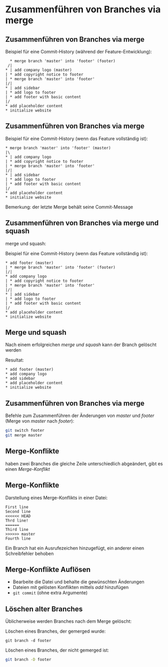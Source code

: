 # Zusammenführen von Branches via merge

## Zusammenführen von Branches via merge

Beispiel für eine Commit-History (während der Feature-Entwicklung):

```
  * merge branch 'master' into 'footer' (footer)
 /|
* | add company logo (master)
| * add copyright notice to footer
| * merge branch 'master' into 'footer'
|/|
* | add sidebar
| * add logo to footer
| * add footer with basic content
|/
* add placeholder content
* initialize website
```

## Zusammenführen von Branches via merge

Beispiel für eine Commit-History (wenn das Feature vollständig ist):

```
* merge branch 'master' into 'footer' (master)
|\
* | add company logo
| * add copyright notice to footer
| * merge branch 'master' into 'footer'
|/|
* | add sidebar
| * add logo to footer
| * add footer with basic content
|/
* add placeholder content
* initialize website
```

Bemerkung: der letzte Merge behält seine Commit-Message

## Zusammenführen von Branches via merge und squash

merge und squash:

Beispiel für eine Commit-History (wenn das Feature vollständig ist):

```
* add footer (master)
| * merge branch 'master' into 'footer' (footer)
|/|
* add company logo
| * add copyright notice to footer
| * merge branch 'master' into 'footer'
|/|
* | add sidebar
| * add logo to footer
| * add footer with basic content
|/
* add placeholder content
* initialize website
```

## Merge und squash

Nach einem erfolgreichen _merge und squash_ kann der Branch gelöscht werden

Resultat:

```
* add footer (master)
* add company logo
* add sidebar
* add placeholder content
* initialize website
```

## Zusammenführen von Branches via merge

Befehle zum Zusammenführen der Änderungen von _master_ und _footer_ (Merge von _master_ nach _footer_):

```bash
git switch footer
git merge master
```

## Merge-Konflikte

haben zwei Branches die gleiche Zeile unterschiedlich abgeändert, gibt es einen _Merge-Konflikt_

## Merge-Konflikte

Darstellung eines Merge-Konflikts in einer Datei:

```
First line
Second line
<<<<<< HEAD
Thrd line!
======
Third line
>>>>>> master
Fourth line
```

Ein Branch hat ein Ausrufezeichen hinzugefügt, ein anderer einen Schreibfehler behoben

<!--
note: actually there should be one more "<" sign:
<<<<<<<
>>>>>>>
-->

## Merge-Konflikte Auflösen

- Bearbeite die Datei und behalte die gewünschten Änderungen
- Dateien mit gelösten Konflikten mittels _add_ hinzufügen
- `git commit` (ohne extra Argumente)

## Löschen alter Branches

Üblicherweise werden Branches nach dem Merge gelöscht:

Löschen eines Branches, der gemerged wurde:

```
git branch -d footer
```

Löschen eines Branches, der nicht gemerged ist:

```bash
git branch -D footer
```
